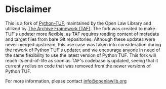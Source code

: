 # Disclaimer

This is a fork of [Python-TUF](https://github.com/theupdateframework/python-tuf), maintained by the Open Law Library and
utilized by [The Archive Framework (TAF)](https://github.com/openlawlibrary/taf). The fork was created to make TUF's updater more
flexible, as TAF requires reading content of metadata and target files from bare Git repositories. Although these updates were
never merged upstream, this use case was taken into consideration during the rework of Python TUF's updater, and we encourage anyone
in need of the same flexibility to use the latest version of Python TUF. This fork will reach its end-of-life as soon as TAF's
codebase is updated, seeing that it currently relies on code that was removed from the newer versions of Python TUF.

For more information, please contact <info@openlawlib.org>
